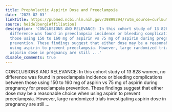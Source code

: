 ```yaml
---
title: Prophylactic Aspirin Dose and Preeclampsia
date: '2025-02-03'
linkTitle: https://pubmed.ncbi.nlm.nih.gov/39899294/?utm_source=curl&utm_medium=rss&utm_campaign=pubmed-2&utm_content=1FakS-2QOkCT8HsMOQP1bCRQ4YzyumYOmxmF0moLsQ3dFB1E9V&fc=20220326224207&ff=20250204170852&v=2.18.0.post9+e462414
source: heidelberg[Affiliation]
description: 'CONCLUSIONS AND RELEVANCE: In this cohort study of 13 828 women, no
  difference was found in preeclampsia incidence or bleeding complications between
  those using 150 to 160 mg of aspirin vs 75 mg of aspirin during pregnancy for preeclampsia
  prevention. These findings suggest that either dose may be a reasonable choice when
  using aspirin to prevent preeclampsia. However, large randomized trials investigating
  aspirin dose in pregnancy are still ...'
disable_comments: true
---
```

CONCLUSIONS AND RELEVANCE: In this cohort study of 13 828 women, no difference was found in preeclampsia incidence or bleeding complications between those using 150 to 160 mg of aspirin vs 75 mg of aspirin during pregnancy for preeclampsia prevention. These findings suggest that either dose may be a reasonable choice when using aspirin to prevent preeclampsia. However, large randomized trials investigating aspirin dose in pregnancy are still ...